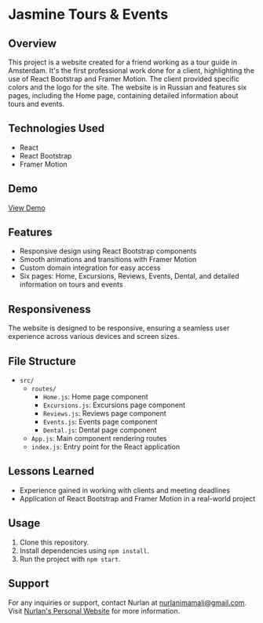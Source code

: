 # Jasmine Tours & Events

## Overview

This project is a website created for a friend working as a tour guide in Amsterdam. It's the first professional work done for a client, highlighting the use of React Bootstrap and Framer Motion. The client provided specific colors and the logo for the site. The website is in Russian and features six pages, including the Home page, containing detailed information about tours and events.

## Technologies Used

- React
- React Bootstrap
- Framer Motion

## Demo

[View Demo](https://www.jasminetours.nl)

## Features

- Responsive design using React Bootstrap components
- Smooth animations and transitions with Framer Motion
- Custom domain integration for easy access
- Six pages: Home, Excursions, Reviews, Events, Dental, and detailed information on tours and events

## Responsiveness

The website is designed to be responsive, ensuring a seamless user experience across various devices and screen sizes.

## File Structure

- `src/`
  - `routes/`
    - `Home.js`: Home page component
    - `Excursions.js`: Excursions page component
    - `Reviews.js`: Reviews page component
    - `Events.js`: Events page component
    - `Dental.js`: Dental page component
  - `App.js`: Main component rendering routes
  - `index.js`: Entry point for the React application

## Lessons Learned

- Experience gained in working with clients and meeting deadlines
- Application of React Bootstrap and Framer Motion in a real-world project

## Usage

1. Clone this repository.
2. Install dependencies using `npm install`.
3. Run the project with `npm start`.

## Support

For any inquiries or support, contact Nurlan at nurlanimamali@gmail.com. Visit [Nurlan's Personal Website](https://nurlanimamali.tech) for more information.
